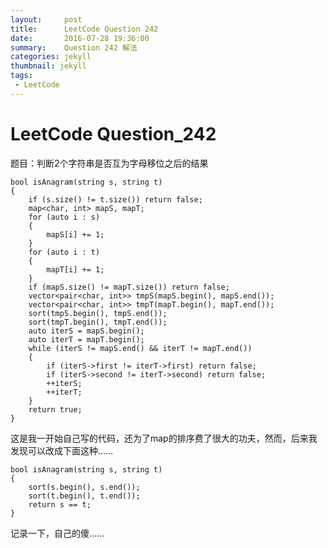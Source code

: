 ```yaml
---
layout:     post
title:	    LeetCode Question 242
date:       2016-07-28 19:36:00
summary:    Question 242 解法
categories: jekyll
thumbnail: jekyll
tags:
 - LeetCode
---
```

# LeetCode Question_242
题目：判断2个字符串是否互为字母移位之后的结果

    bool isAnagram(string s, string t)
    {
    	if (s.size() != t.size()) return false;
    	map<char, int> mapS, mapT;
    	for (auto i : s)
    	{
    		mapS[i] += 1;
    	}
    	for (auto i : t)
    	{
    		mapT[i] += 1;
    	}
    	if (mapS.size() != mapT.size()) return false;
    	vector<pair<char, int>> tmpS(mapS.begin(), mapS.end());
    	vector<pair<char, int>> tmpT(mapT.begin(), mapT.end());
    	sort(tmpS.begin(), tmpS.end());
    	sort(tmpT.begin(), tmpT.end());
    	auto iterS = mapS.begin();
    	auto iterT = mapT.begin();
    	while (iterS != mapS.end() && iterT != mapT.end())
    	{
    		if (iterS->first != iterT->first) return false;
    		if (iterS->second != iterT->second) return false;
    		++iterS;
    		++iterT;
    	}
    	return true;
    }

这是我一开始自己写的代码，还为了map的排序费了很大的功夫，然而，后来我发现可以改成下面这种……

    bool isAnagram(string s, string t)
    {
        sort(s.begin(), s.end());
        sort(t.begin(), t.end());
        return s == t;
    }

记录一下，自己的傻……
